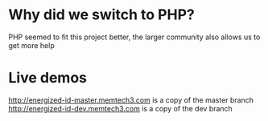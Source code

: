 # Why did we switch to PHP?
PHP seemed to fit this project better, the larger community also allows us to get more help
# Live demos
http://energized-id-master.memtech3.com is a copy of the master branch <br>
http://energized-id-dev.memtech3.com is a copy of the dev branch

